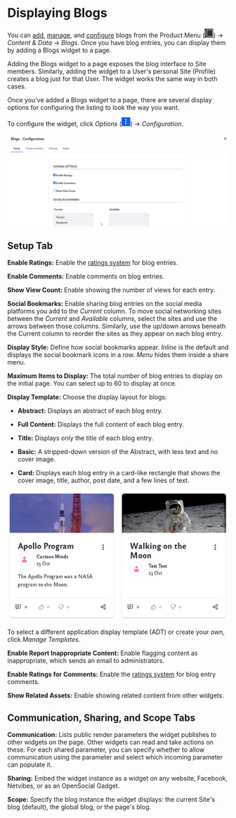 # Displaying Blogs

You can [add](./adding-blog-entries.md), [manage](./managing-blog-entries.md), and [configure](./configuring-the-blogs-app.md) blogs from the Product Menu (![Product Menu](../../images/icon-product-menu.png)) &rarr; _Content & Data_ &rarr; _Blogs_. Once you have blog entries, you can display them by adding a Blogs widget to a page. 

Adding the Blogs widget to a page exposes the blog interface to Site members. Similarly, adding the widget to a User's personal Site (Profile) creates a blog just for that User. The widget works the same way in both cases. 

Once you've added a Blogs widget to a page, there are several display options for configuring the listing to look the way you want. 

To configure the widget, click _Options_ (![Options icon](../../images/icon-app-options.png)) &rarr; _Configuration_. 

![There are different setup options for the Blogs widget](displaying-blogs/images/02.png)

## Setup Tab

**Enable Ratings:** Enable the [ratings system](../../collaboration-and-social/social-tools/user-guide/using-the-ratings-system.md) for blog entries. 

**Enable Comments:** Enable comments on blog entries.

**Show View Count:** Enable showing the number of views for each entry.

**Social Bookmarks:** Enable sharing blog entries on the social media platforms you add to the *Current* column. To move social networking sites between the *Current* and *Available* columns, select the sites and use the arrows between those columns. Similarly, use the up/down arrows beneath the Current column to reorder the sites as they appear on each blog entry. 

**Display Style:** Define how social bookmarks appear. *Inline* is the default and displays the social bookmark icons in a row. *Menu* hides them inside a share menu.

**Maximum Items to Display:** The total number of blog entries to display on the initial page. You can select up to 60 to display at once.

**Display Template:** Choose the display layout for blogs:

* **Abstract:** Displays an abstract of each blog entry.

* **Full Content:** Displays the full content of each blog entry.

* **Title:** Displays only the title of each blog entry.

* **Basic:** A stripped-down version of the Abstract, with less text and no cover image.

* **Card:** Displays each blog entry in a card-like rectangle that shows the cover image, title, author, post date, and a few lines of text.

![The card display template makes your blog posts look like fun little trading cards.](displaying-blogs/images/03.png)

To select a different application display template (ADT) or create your own, click *Manage Templates*. 

**Enable Report Inappropriate Content:** Enable flagging content as inappropriate, which sends an email to administrators.

**Enable Ratings for Comments:** Enable the [ratings system](../../collaboration-and-social/social-tools/user-guide/using-the-ratings-system.md) for blog entry comments.

**Show Related Assets:** Enable showing related content from other widgets.

## Communication, Sharing, and Scope Tabs

**Communication:** Lists public render parameters the widget publishes to other widgets on the page. Other widgets can read and take actions on these. For each shared parameter, you can specify whether to allow communication using the parameter and select which incoming parameter can populate it.

**Sharing:** Embed the widget instance as a widget on any website, Facebook, Netvibes, or as an OpenSocial Gadget.

**Scope:** Specify the blog instance the widget displays: the current Site's blog (default), the global blog, or the page's blog. 

